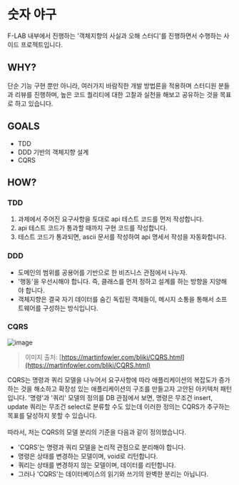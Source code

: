 # 숫자 야구
F-LAB 내부에서 진행하는 '객체지향의 사실과 오해 스터디'를 진행하면서 수행하는 사이드 프로젝트입니다.
## WHY?
단순 기능 구현 뿐만 아니라, 여러가지 바람직한 개발 방법론을 적용하며 스터디원 분들과 리뷰를 진행하며, 높은 코드 퀄리티에 대한 고찰과 실천을 해보고 공유하는 것을 목표로 하고 있습니다.
## GOALS
- TDD
- DDD 기반의 객체지향 설계
- CQRS

## HOW?
### TDD
1. 과제에서 주어진 요구사항을 토대로 api 테스트 코드를 먼저 작성합니다.
2. api 테스트 코드가 통과할 때까지 구현 코드를 작성합니다.
3. 테스트 코드가 통과되면, ascii 문서를 작성하여 api 명세서 작성을 자동화합니다.
### DDD
- 도메인의 범위를 공용어를 기반으로 한 비즈니스 관점에서 나누자.
- '행동'을 우선시해야 합니다. 즉, 클래스를 먼저 정하고 설계를 하는 방향을 지양해야 합니다.
- 객체지향은 결국 자기 데이터를 숨긴 독립된 객체들이, 메시지 소통을 통해서 소프트웨어를 구성하는 방식입니다.
### CQRS
![image](https://github.com/wanniDev/TIL_collection/assets/81374655/57156e90-16b3-4dae-b601-6f449b7f2b75)
> 이미지 출처: [https://martinfowler.com/bliki/CQRS.html](https://martinfowler.com/bliki/CQRS.html)

CQRS는 명령과 쿼리 모델을 나누어서 요구사항에 따라 애플리케이션의 복잡도가 증가하는 것을 해소하고 확장성 있는 애플리케이션의 구조를 만들고자 고안된 아키텍처 패턴입니다.
'명령'과 '쿼리' 모델의 정의를 DB 관점에서 보면, 명령은 무조건 insert, update 쿼리는 무조건 select로 분류할 수도 있는데 이러한 정의는 CQRS가 추구하는 목표를
달성하지 못할 수 있습니다.
</br>
</br>
따라서, 저는 CQRS의 모델 분리의 기준을 다음과 같이 정의했습니다.
- 'CQRS'는 명령과 쿼리 모델을 논리적 관점으로 분리해야 합니다.
- 명령은 상태를 변경하는 모델이며, void로 리턴합니다.
- 쿼리는 상태를 변경하지 않는 모델이며, 데이터를 리턴합니다.
- 그러나 'CQRS'는 데이터베이스의 읽기와 쓰기의 완벽한 분리는 아닙니다.
